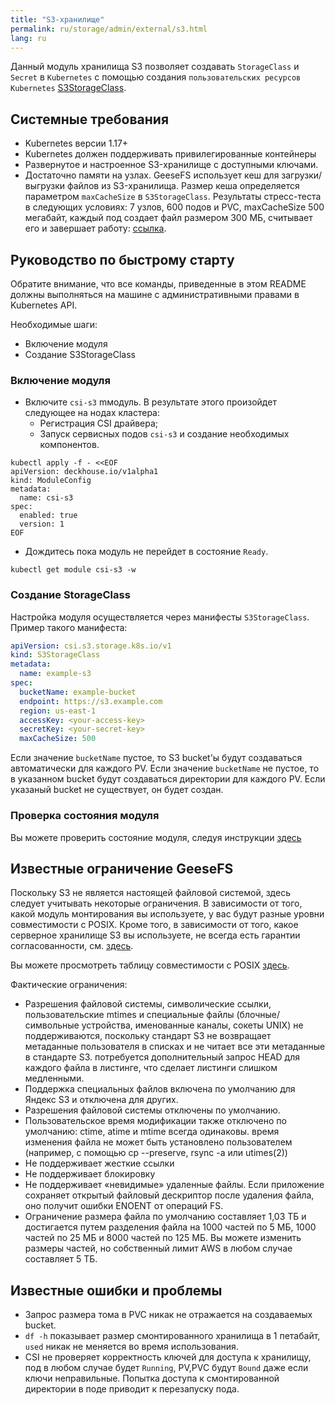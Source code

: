 ```yaml
---
title: "S3-хранилище"
permalink: ru/storage/admin/external/s3.html
lang: ru
---
```


Данный модуль хранилища S3 позволяет создавать `StorageClass` и `Secret` в `Kubernetes` с помощью создания `пользовательских ресурсов Kubernetes` [S3StorageClass](./cr.html#s3storageclass).

## Системные требования

- Kubernetes версии 1.17+
- Kubernetes должен поддерживать привилегированные контейнеры
- Развернутое и настроенное S3-хранилище с доступными ключами.
- Достаточно памяти на узлах. GeeseFS использует кеш для загрузки/выгрузки файлов из S3-хранилища. Размер кеша определяется параметром `maxCacheSize` в `S3StorageClass`. Результаты стресс-теста в следующих условиях: 7 узлов, 600 подов и PVC, maxCacheSize 500 мегабайт, каждый под создает файл размером 300 МБ, считывает его и завершает работу: [ссылка](./images/load-test/load-test-mem.jpg).

## Руководство по быстрому старту

Обратите внимание, что все команды, приведенные в этом README должны выполняться на машине с административными правами в Kubernetes API.

Необходимые шаги:
- Включение модуля
- Создание S3StorageClass

### Включение модуля

- Включите `csi-s3` mмодуль. В результате этого произойдет следующее на нодах кластера:
  - Регистрация CSI драйвера;
  - Запуск сервисных подов `csi-s3` и создание необходимых компонентов.

```shell
kubectl apply -f - <<EOF
apiVersion: deckhouse.io/v1alpha1
kind: ModuleConfig
metadata:
  name: csi-s3
spec:
  enabled: true
  version: 1
EOF
```

- Дождитесь пока модуль не перейдет в состояние `Ready`.

```shell
kubectl get module csi-s3 -w
```

### Создание StorageClass

Настройка модуля осуществляется через манифесты `S3StorageClass`. Пример такого манифеста:

```yaml
apiVersion: csi.s3.storage.k8s.io/v1
kind: S3StorageClass
metadata:
  name: example-s3
spec:
  bucketName: example-bucket
  endpoint: https://s3.example.com
  region: us-east-1
  accessKey: <your-access-key>
  secretKey: <your-secret-key>
  maxCacheSize: 500
```

Если значение `bucketName` пустое, то S3 bucket'ы будут создаваться автоматически для каждого PV. Если значение `bucketName` не пустое, то в указанном bucket будут создаваться директории для каждого PV. Если указаный bucket не существует, он будет создан.

### Проверка состояния модуля

Вы можете проверить состояние модуля, следуя инструкции [здесь](./faq.html#how-to-check-module-health)

## Известные ограничение GeeseFS

Поскольку S3 не является настоящей файловой системой, здесь следует учитывать некоторые ограничения. В зависимости от того, какой модуль монтирования вы используете, у вас будут разные уровни совместимости с POSIX. Кроме того, в зависимости от того, какое серверное хранилище S3 вы используете, не всегда есть гарантии согласованности, см. [здесь](https://github.com/gaul/are-we-consistent-yet#observed-consistency).

Вы можете просмотреть таблицу совместимости с POSIX [здесь](https://github.com/yandex-cloud/geesefs#posix-compatibility-matrix).

Фактические ограничения:

- Разрешения файловой системы, символические ссылки, пользовательские mtimes и специальные файлы (блочные/символьные устройства, именованные каналы, сокеты UNIX) не поддерживаются, поскольку стандарт S3 не возвращает метаданные пользователя в списках и не читает все эти метаданные в стандарте S3. потребуется дополнительный запрос HEAD для каждого файла в листинге, что сделает листинги слишком медленными.
- Поддержка специальных файлов включена по умолчанию для Яндекс S3 и отключена для других.
- Разрешения файловой системы отключены по умолчанию.
- Пользовательское время модификации также отключено по умолчанию: ctime, atime и mtime всегда одинаковы.
  время изменения файла не может быть установлено пользователем (например, с помощью cp --preserve, rsync -a или utimes(2))
- Не поддерживает жесткие ссылки
- Не поддерживает блокировку
- Не поддерживает «невидимые» удаленные файлы. Если приложение сохраняет открытый файловый дескриптор после удаления файла, оно получит ошибки ENOENT от операций FS.
- Ограничение размера файла по умолчанию составляет 1,03 ТБ и достигается путем разделения файла на 1000 частей по 5 МБ, 1000 частей по 25 МБ и 8000 частей по 125 МБ. Вы можете изменить размеры частей, но собственный лимит AWS в любом случае составляет 5 ТБ.

## Известные ошибки и проблемы

- Запрос размера тома в PVC никак не отражается на создаваемых bucket.
- `df -h` показывает размер смонтированного хранилища в 1 петабайт, `used` никак не меняется во время использования.
- CSI не проверяет корректность ключей для доступа к хранилищу, под в любом случае будет `Running`, PV,PVC будут `Bound` даже если ключи неправильные. Попытка доступа к смонтированной директории в поде приводит к перезапуску пода.

